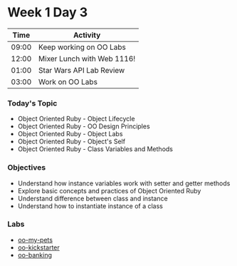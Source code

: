 # Week 1 Day 3

| Time | Activity |
| --- | --- |
| 09:00 | Keep working on OO Labs |
| 12:00 | Mixer Lunch with Web 1116! |
| 01:00 | Star Wars API Lab Review |
| 03:00 | Work on OO Labs |

### Today's Topic

+ Object Oriented Ruby - Object Lifecycle
+ Object Oriented Ruby - OO Design Principles
+ Object Oriented Ruby - Object Labs
+ Object Oriented Ruby - Object's Self
+ Object Oriented Ruby - Class Variables and Methods

### Objectives

- Understand how instance variables work with setter and getter methods
- Explore basic concepts and practices of Object Oriented Ruby
- Understand difference between class and instance
- Understand how to instantiate instance of a class

### Labs

- [oo-my-pets](https://github.com/learn-co-students/oo-my-pets-web-0217)
- [oo-kickstarter](https://github.com/learn-co-students/oo-kickstarter-web-0217)
- [oo-banking](https://github.com/learn-co-students/oo-banking-web-0217)
